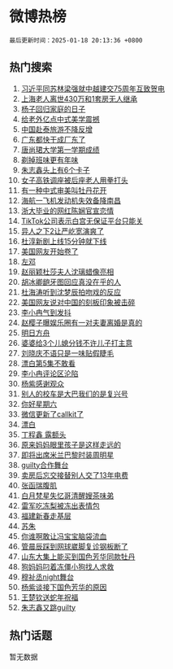 # 微博热榜

`最后更新时间：2025-01-18 20:13:36 +0800`

## 热门搜索

1. [习近平同苏林梁强就中越建交75周年互致贺电](https://m.weibo.cn/search?containerid=100103type%3D1%26t%3D10%26q%3D%23%E4%B9%A0%E8%BF%91%E5%B9%B3%E5%90%8C%E8%8B%8F%E6%9E%97%E6%A2%81%E5%BC%BA%E5%B0%B1%E4%B8%AD%E8%B6%8A%E5%BB%BA%E4%BA%A475%E5%91%A8%E5%B9%B4%E4%BA%92%E8%87%B4%E8%B4%BA%E7%94%B5%23&stream_entry_id=51&isnewpage=1&extparam=seat%3D1%26pos%3D0%26filter_type%3Drealtimehot%26stream_entry_id%3D51%26c_type%3D51%26q%3D%2523%25E4%25B9%25A0%25E8%25BF%2591%25E5%25B9%25B3%25E5%2590%258C%25E8%258B%258F%25E6%259E%2597%25E6%25A2%2581%25E5%25BC%25BA%25E5%25B0%25B1%25E4%25B8%25AD%25E8%25B6%258A%25E5%25BB%25BA%25E4%25BA%25A475%25E5%2591%25A8%25E5%25B9%25B4%25E4%25BA%2592%25E8%2587%25B4%25E8%25B4%25BA%25E7%2594%25B5%2523%26dgr%3D0%26cate%3D10103%26display_time%3D1737202415%26pre_seqid%3D173720241514501198177131)
1. [上海老人离世430万和1套房无人继承](https://m.weibo.cn/search?containerid=100103type%3D1%26t%3D10%26q%3D%23%E4%B8%8A%E6%B5%B7%E8%80%81%E4%BA%BA%E7%A6%BB%E4%B8%96430%E4%B8%87%E5%92%8C1%E5%A5%97%E6%88%BF%E6%97%A0%E4%BA%BA%E7%BB%A7%E6%89%BF%23&stream_entry_id=31&isnewpage=1&extparam=seat%3D1%26realpos%3D1%26c_type%3D31%26cate%3D5001%26lcate%3D5001%26flag%3D2%26pos%3D0%26stream_entry_id%3D31%26band_rank%3D1%26q%3D%2523%25E4%25B8%258A%25E6%25B5%25B7%25E8%2580%2581%25E4%25BA%25BA%25E7%25A6%25BB%25E4%25B8%2596430%25E4%25B8%2587%25E5%2592%258C1%25E5%25A5%2597%25E6%2588%25BF%25E6%2597%25A0%25E4%25BA%25BA%25E7%25BB%25A7%25E6%2589%25BF%2523%26dgr%3D0%26filter_type%3Drealtimehot%26display_time%3D1737202415%26pre_seqid%3D173720241514501198177131)
1. [杨子回归家庭的日子](https://m.weibo.cn/search?containerid=100103type%3D1%26t%3D10%26q%3D%E6%9D%A8%E5%AD%90%E5%9B%9E%E5%BD%92%E5%AE%B6%E5%BA%AD%E7%9A%84%E6%97%A5%E5%AD%90&stream_entry_id=31&isnewpage=1&extparam=seat%3D1%26realpos%3D2%26c_type%3D31%26cate%3D5001%26lcate%3D5001%26flag%3D1%26pos%3D1%26stream_entry_id%3D31%26band_rank%3D2%26q%3D%25E6%259D%25A8%25E5%25AD%2590%25E5%259B%259E%25E5%25BD%2592%25E5%25AE%25B6%25E5%25BA%25AD%25E7%259A%2584%25E6%2597%25A5%25E5%25AD%2590%26dgr%3D0%26filter_type%3Drealtimehot%26display_time%3D1737202415%26pre_seqid%3D173720241514501198177131)
1. [给老外亿点中式美学震撼](https://m.weibo.cn/search?containerid=100103type%3D1%26t%3D10%26q%3D%23%E7%BB%99%E8%80%81%E5%A4%96%E4%BA%BF%E7%82%B9%E4%B8%AD%E5%BC%8F%E7%BE%8E%E5%AD%A6%E9%9C%87%E6%92%BC%23&stream_entry_id=31&isnewpage=1&extparam=seat%3D1%26realpos%3D3%26c_type%3D31%26cate%3D5001%26lcate%3D5001%26flag%3D0%26pos%3D2%26stream_entry_id%3D31%26band_rank%3D3%26q%3D%2523%25E7%25BB%2599%25E8%2580%2581%25E5%25A4%2596%25E4%25BA%25BF%25E7%2582%25B9%25E4%25B8%25AD%25E5%25BC%258F%25E7%25BE%258E%25E5%25AD%25A6%25E9%259C%2587%25E6%2592%25BC%2523%26dgr%3D0%26filter_type%3Drealtimehot%26display_time%3D1737202415%26pre_seqid%3D173720241514501198177131)
1. [中国赴泰旅游不降反增](https://m.weibo.cn/search?containerid=100103type%3D1%26t%3D10%26q%3D%23%E4%B8%AD%E5%9B%BD%E8%B5%B4%E6%B3%B0%E6%97%85%E6%B8%B8%E4%B8%8D%E9%99%8D%E5%8F%8D%E5%A2%9E%23&stream_entry_id=31&isnewpage=1&extparam=seat%3D1%26realpos%3D4%26c_type%3D31%26cate%3D5001%26lcate%3D5001%26flag%3D0%26pos%3D3%26stream_entry_id%3D31%26band_rank%3D4%26q%3D%2523%25E4%25B8%25AD%25E5%259B%25BD%25E8%25B5%25B4%25E6%25B3%25B0%25E6%2597%2585%25E6%25B8%25B8%25E4%25B8%258D%25E9%2599%258D%25E5%258F%258D%25E5%25A2%259E%2523%26dgr%3D0%26filter_type%3Drealtimehot%26display_time%3D1737202415%26pre_seqid%3D173720241514501198177131)
1. [广东都快干成厂东了](https://m.weibo.cn/search?containerid=100103type%3D1%26t%3D10%26q%3D%23%E5%B9%BF%E4%B8%9C%E9%83%BD%E5%BF%AB%E5%B9%B2%E6%88%90%E5%8E%82%E4%B8%9C%E4%BA%86%23&stream_entry_id=31&isnewpage=1&extparam=seat%3D1%26realpos%3D5%26c_type%3D31%26cate%3D5001%26lcate%3D5001%26flag%3D0%26pos%3D4%26stream_entry_id%3D31%26band_rank%3D5%26q%3D%2523%25E5%25B9%25BF%25E4%25B8%259C%25E9%2583%25BD%25E5%25BF%25AB%25E5%25B9%25B2%25E6%2588%2590%25E5%258E%2582%25E4%25B8%259C%25E4%25BA%2586%2523%26dgr%3D0%26filter_type%3Drealtimehot%26display_time%3D1737202415%26pre_seqid%3D173720241514501198177131)
1. [唐尚珺大学第一学期成绩](https://m.weibo.cn/search?containerid=100103type%3D1%26t%3D10%26q%3D%23%E5%94%90%E5%B0%9A%E7%8F%BA%E5%A4%A7%E5%AD%A6%E7%AC%AC%E4%B8%80%E5%AD%A6%E6%9C%9F%E6%88%90%E7%BB%A9%23&stream_entry_id=31&isnewpage=1&extparam=seat%3D1%26realpos%3D6%26c_type%3D31%26cate%3D5001%26lcate%3D5001%26flag%3D1%26pos%3D5%26stream_entry_id%3D31%26band_rank%3D6%26q%3D%2523%25E5%2594%2590%25E5%25B0%259A%25E7%258F%25BA%25E5%25A4%25A7%25E5%25AD%25A6%25E7%25AC%25AC%25E4%25B8%2580%25E5%25AD%25A6%25E6%259C%259F%25E6%2588%2590%25E7%25BB%25A9%2523%26dgr%3D0%26filter_type%3Drealtimehot%26display_time%3D1737202415%26pre_seqid%3D173720241514501198177131)
1. [剃掉班味更有年味](https://m.weibo.cn/search?containerid=100103type%3D1%26t%3D10%26q%3D%23%E5%89%83%E6%8E%89%E7%8F%AD%E5%91%B3%E6%9B%B4%E6%9C%89%E5%B9%B4%E5%91%B3%23&stream_entry_id=31&isnewpage=1&extparam=seat%3D1%26adid%3D272777%26filter_type%3Drealtimehot%26topic_ad%3D1%26cate%3D5001%26lcate%3D5001%26is_ad_pos%3D1%26pos%3D6%26stream_entry_id%3D31%26band_rank%3D7%26q%3D%2523%25E5%2589%2583%25E6%258E%2589%25E7%258F%25AD%25E5%2591%25B3%25E6%259B%25B4%25E6%259C%2589%25E5%25B9%25B4%25E5%2591%25B3%2523%26dgr%3D0%26c_type%3D31%26display_time%3D1737202415%26pre_seqid%3D173720241514501198177131)
1. [朱志鑫头上有6个卡子](https://m.weibo.cn/search?containerid=100103type%3D1%26t%3D10%26q%3D%E6%9C%B1%E5%BF%97%E9%91%AB%E5%A4%B4%E4%B8%8A%E6%9C%896%E4%B8%AA%E5%8D%A1%E5%AD%90&stream_entry_id=31&isnewpage=1&extparam=seat%3D1%26realpos%3D7%26c_type%3D31%26cate%3D5001%26lcate%3D5001%26flag%3D1%26pos%3D7%26stream_entry_id%3D31%26band_rank%3D7%26q%3D%25E6%259C%25B1%25E5%25BF%2597%25E9%2591%25AB%25E5%25A4%25B4%25E4%25B8%258A%25E6%259C%25896%25E4%25B8%25AA%25E5%258D%25A1%25E5%25AD%2590%26dgr%3D0%26filter_type%3Drealtimehot%26display_time%3D1737202415%26pre_seqid%3D173720241514501198177131)
1. [女子高铁调座被后座老人用拳打头](https://m.weibo.cn/search?containerid=100103type%3D1%26t%3D10%26q%3D%23%E5%A5%B3%E5%AD%90%E9%AB%98%E9%93%81%E8%B0%83%E5%BA%A7%E8%A2%AB%E5%90%8E%E5%BA%A7%E8%80%81%E4%BA%BA%E7%94%A8%E6%8B%B3%E6%89%93%E5%A4%B4%23&stream_entry_id=31&isnewpage=1&extparam=seat%3D1%26realpos%3D8%26c_type%3D31%26cate%3D5001%26lcate%3D5001%26flag%3D0%26pos%3D8%26stream_entry_id%3D31%26band_rank%3D8%26q%3D%2523%25E5%25A5%25B3%25E5%25AD%2590%25E9%25AB%2598%25E9%2593%2581%25E8%25B0%2583%25E5%25BA%25A7%25E8%25A2%25AB%25E5%2590%258E%25E5%25BA%25A7%25E8%2580%2581%25E4%25BA%25BA%25E7%2594%25A8%25E6%258B%25B3%25E6%2589%2593%25E5%25A4%25B4%2523%26dgr%3D0%26filter_type%3Drealtimehot%26display_time%3D1737202415%26pre_seqid%3D173720241514501198177131)
1. [有一种中式审美叫牡丹花开](https://m.weibo.cn/search?containerid=100103type%3D1%26t%3D10%26q%3D%23%E6%9C%89%E4%B8%80%E7%A7%8D%E4%B8%AD%E5%BC%8F%E5%AE%A1%E7%BE%8E%E5%8F%AB%E7%89%A1%E4%B8%B9%E8%8A%B1%E5%BC%80%23&stream_entry_id=31&isnewpage=1&extparam=seat%3D1%26realpos%3D9%26c_type%3D31%26cate%3D5001%26lcate%3D5001%26flag%3D0%26pos%3D9%26stream_entry_id%3D31%26band_rank%3D9%26q%3D%2523%25E6%259C%2589%25E4%25B8%2580%25E7%25A7%258D%25E4%25B8%25AD%25E5%25BC%258F%25E5%25AE%25A1%25E7%25BE%258E%25E5%258F%25AB%25E7%2589%25A1%25E4%25B8%25B9%25E8%258A%25B1%25E5%25BC%2580%2523%26dgr%3D0%26filter_type%3Drealtimehot%26display_time%3D1737202415%26pre_seqid%3D173720241514501198177131)
1. [海航一飞机发动机失效备降南昌](https://m.weibo.cn/search?containerid=100103type%3D1%26t%3D10%26q%3D%23%E6%B5%B7%E8%88%AA%E4%B8%80%E9%A3%9E%E6%9C%BA%E5%8F%91%E5%8A%A8%E6%9C%BA%E5%A4%B1%E6%95%88%E5%A4%87%E9%99%8D%E5%8D%97%E6%98%8C%23&stream_entry_id=31&isnewpage=1&extparam=seat%3D1%26realpos%3D10%26c_type%3D31%26cate%3D5001%26lcate%3D5001%26flag%3D1%26pos%3D10%26stream_entry_id%3D31%26band_rank%3D10%26q%3D%2523%25E6%25B5%25B7%25E8%2588%25AA%25E4%25B8%2580%25E9%25A3%259E%25E6%259C%25BA%25E5%258F%2591%25E5%258A%25A8%25E6%259C%25BA%25E5%25A4%25B1%25E6%2595%2588%25E5%25A4%2587%25E9%2599%258D%25E5%258D%2597%25E6%2598%258C%2523%26dgr%3D0%26filter_type%3Drealtimehot%26display_time%3D1737202415%26pre_seqid%3D173720241514501198177131)
1. [浙大毕业的网红陈娴官宣恋情](https://m.weibo.cn/search?containerid=100103type%3D1%26t%3D10%26q%3D%23%E6%B5%99%E5%A4%A7%E6%AF%95%E4%B8%9A%E7%9A%84%E7%BD%91%E7%BA%A2%E9%99%88%E5%A8%B4%E5%AE%98%E5%AE%A3%E6%81%8B%E6%83%85%23&stream_entry_id=31&isnewpage=1&extparam=seat%3D1%26realpos%3D11%26c_type%3D31%26cate%3D5001%26lcate%3D5001%26flag%3D2%26pos%3D11%26stream_entry_id%3D31%26band_rank%3D11%26q%3D%2523%25E6%25B5%2599%25E5%25A4%25A7%25E6%25AF%2595%25E4%25B8%259A%25E7%259A%2584%25E7%25BD%2591%25E7%25BA%25A2%25E9%2599%2588%25E5%25A8%25B4%25E5%25AE%2598%25E5%25AE%25A3%25E6%2581%258B%25E6%2583%2585%2523%26dgr%3D0%26filter_type%3Drealtimehot%26display_time%3D1737202415%26pre_seqid%3D173720241514501198177131)
1. [TikTok公司表示白宫无保证平台只能关](https://m.weibo.cn/search?containerid=100103type%3D1%26t%3D10%26q%3D%23TikTok%E5%85%AC%E5%8F%B8%E8%A1%A8%E7%A4%BA%E7%99%BD%E5%AE%AB%E6%97%A0%E4%BF%9D%E8%AF%81%E5%B9%B3%E5%8F%B0%E5%8F%AA%E8%83%BD%E5%85%B3%23&stream_entry_id=31&isnewpage=1&extparam=seat%3D1%26realpos%3D12%26c_type%3D31%26cate%3D5001%26lcate%3D5001%26flag%3D0%26pos%3D12%26stream_entry_id%3D31%26band_rank%3D12%26q%3D%2523TikTok%25E5%2585%25AC%25E5%258F%25B8%25E8%25A1%25A8%25E7%25A4%25BA%25E7%2599%25BD%25E5%25AE%25AB%25E6%2597%25A0%25E4%25BF%259D%25E8%25AF%2581%25E5%25B9%25B3%25E5%258F%25B0%25E5%258F%25AA%25E8%2583%25BD%25E5%2585%25B3%2523%26dgr%3D0%26filter_type%3Drealtimehot%26display_time%3D1737202415%26pre_seqid%3D173720241514501198177131)
1. [异人之下2让严屹宽演爽了](https://m.weibo.cn/search?containerid=100103type%3D1%26t%3D10%26q%3D%E5%BC%82%E4%BA%BA%E4%B9%8B%E4%B8%8B2%E8%AE%A9%E4%B8%A5%E5%B1%B9%E5%AE%BD%E6%BC%94%E7%88%BD%E4%BA%86&stream_entry_id=31&isnewpage=1&extparam=seat%3D1%26realpos%3D13%26c_type%3D31%26cate%3D5001%26lcate%3D5001%26flag%3D1%26pos%3D13%26stream_entry_id%3D31%26band_rank%3D13%26q%3D%25E5%25BC%2582%25E4%25BA%25BA%25E4%25B9%258B%25E4%25B8%258B2%25E8%25AE%25A9%25E4%25B8%25A5%25E5%25B1%25B9%25E5%25AE%25BD%25E6%25BC%2594%25E7%2588%25BD%25E4%25BA%2586%26dgr%3D0%26filter_type%3Drealtimehot%26display_time%3D1737202415%26pre_seqid%3D173720241514501198177131)
1. [杜淳新剧上线15分钟就下线](https://m.weibo.cn/search?containerid=100103type%3D1%26t%3D10%26q%3D%E6%9D%9C%E6%B7%B3%E6%96%B0%E5%89%A7%E4%B8%8A%E7%BA%BF15%E5%88%86%E9%92%9F%E5%B0%B1%E4%B8%8B%E7%BA%BF&stream_entry_id=31&isnewpage=1&extparam=seat%3D1%26realpos%3D14%26c_type%3D31%26cate%3D5001%26lcate%3D5001%26flag%3D1%26pos%3D14%26stream_entry_id%3D31%26band_rank%3D14%26q%3D%25E6%259D%259C%25E6%25B7%25B3%25E6%2596%25B0%25E5%2589%25A7%25E4%25B8%258A%25E7%25BA%25BF15%25E5%2588%2586%25E9%2592%259F%25E5%25B0%25B1%25E4%25B8%258B%25E7%25BA%25BF%26dgr%3D0%26filter_type%3Drealtimehot%26display_time%3D1737202415%26pre_seqid%3D173720241514501198177131)
1. [美国网友开始卷了](https://m.weibo.cn/search?containerid=100103type%3D1%26t%3D10%26q%3D%23%E7%BE%8E%E5%9B%BD%E7%BD%91%E5%8F%8B%E5%BC%80%E5%A7%8B%E5%8D%B7%E4%BA%86%23&stream_entry_id=31&isnewpage=1&extparam=seat%3D1%26realpos%3D15%26c_type%3D31%26cate%3D5001%26lcate%3D5001%26flag%3D0%26pos%3D15%26stream_entry_id%3D31%26band_rank%3D15%26q%3D%2523%25E7%25BE%258E%25E5%259B%25BD%25E7%25BD%2591%25E5%258F%258B%25E5%25BC%2580%25E5%25A7%258B%25E5%258D%25B7%25E4%25BA%2586%2523%26dgr%3D0%26filter_type%3Drealtimehot%26display_time%3D1737202415%26pre_seqid%3D173720241514501198177131)
1. [左邓](https://m.weibo.cn/search?containerid=100103type%3D1%26t%3D10%26q%3D%E5%B7%A6%E9%82%93&stream_entry_id=31&isnewpage=1&extparam=seat%3D1%26realpos%3D16%26c_type%3D31%26cate%3D5001%26lcate%3D5001%26flag%3D2%26pos%3D16%26stream_entry_id%3D31%26band_rank%3D16%26q%3D%25E5%25B7%25A6%25E9%2582%2593%26dgr%3D0%26filter_type%3Drealtimehot%26display_time%3D1737202415%26pre_seqid%3D173720241514501198177131)
1. [赵丽颖杜莎夫人沈璃蜡像亮相](https://m.weibo.cn/search?containerid=100103type%3D1%26t%3D10%26q%3D%23%E8%B5%B5%E4%B8%BD%E9%A2%96%E6%9D%9C%E8%8E%8E%E5%A4%AB%E4%BA%BA%E6%B2%88%E7%92%83%E8%9C%A1%E5%83%8F%E4%BA%AE%E7%9B%B8%23&stream_entry_id=31&isnewpage=1&extparam=seat%3D1%26realpos%3D17%26c_type%3D31%26cate%3D5001%26lcate%3D5001%26flag%3D1%26pos%3D17%26stream_entry_id%3D31%26band_rank%3D17%26q%3D%2523%25E8%25B5%25B5%25E4%25B8%25BD%25E9%25A2%2596%25E6%259D%259C%25E8%258E%258E%25E5%25A4%25AB%25E4%25BA%25BA%25E6%25B2%2588%25E7%2592%2583%25E8%259C%25A1%25E5%2583%258F%25E4%25BA%25AE%25E7%259B%25B8%2523%26dgr%3D0%26filter_type%3Drealtimehot%26display_time%3D1737202415%26pre_seqid%3D173720241514501198177131)
1. [胡冰卿龅牙图回应真没在乎的人](https://m.weibo.cn/search?containerid=100103type%3D1%26t%3D10%26q%3D%E8%83%A1%E5%86%B0%E5%8D%BF%E9%BE%85%E7%89%99%E5%9B%BE%E5%9B%9E%E5%BA%94%E7%9C%9F%E6%B2%A1%E5%9C%A8%E4%B9%8E%E7%9A%84%E4%BA%BA&stream_entry_id=31&isnewpage=1&extparam=seat%3D1%26realpos%3D18%26c_type%3D31%26cate%3D5001%26lcate%3D5001%26flag%3D1%26pos%3D18%26stream_entry_id%3D31%26band_rank%3D18%26q%3D%25E8%2583%25A1%25E5%2586%25B0%25E5%258D%25BF%25E9%25BE%2585%25E7%2589%2599%25E5%259B%25BE%25E5%259B%259E%25E5%25BA%2594%25E7%259C%259F%25E6%25B2%25A1%25E5%259C%25A8%25E4%25B9%258E%25E7%259A%2584%25E4%25BA%25BA%26dgr%3D0%26filter_type%3Drealtimehot%26display_time%3D1737202415%26pre_seqid%3D173720241514501198177131)
1. [杜海涛听到沈梦辰拍吻戏的反应](https://m.weibo.cn/search?containerid=100103type%3D1%26t%3D10%26q%3D%E6%9D%9C%E6%B5%B7%E6%B6%9B%E5%90%AC%E5%88%B0%E6%B2%88%E6%A2%A6%E8%BE%B0%E6%8B%8D%E5%90%BB%E6%88%8F%E7%9A%84%E5%8F%8D%E5%BA%94&stream_entry_id=31&isnewpage=1&extparam=seat%3D1%26realpos%3D19%26c_type%3D31%26cate%3D5001%26lcate%3D5001%26flag%3D0%26pos%3D19%26stream_entry_id%3D31%26band_rank%3D19%26q%3D%25E6%259D%259C%25E6%25B5%25B7%25E6%25B6%259B%25E5%2590%25AC%25E5%2588%25B0%25E6%25B2%2588%25E6%25A2%25A6%25E8%25BE%25B0%25E6%258B%258D%25E5%2590%25BB%25E6%2588%258F%25E7%259A%2584%25E5%258F%258D%25E5%25BA%2594%26dgr%3D0%26filter_type%3Drealtimehot%26display_time%3D1737202415%26pre_seqid%3D173720241514501198177131)
1. [美国网友说对中国的刻板印象被击碎](https://m.weibo.cn/search?containerid=100103type%3D1%26t%3D10%26q%3D%23%E7%BE%8E%E5%9B%BD%E7%BD%91%E5%8F%8B%E8%AF%B4%E5%AF%B9%E4%B8%AD%E5%9B%BD%E7%9A%84%E5%88%BB%E6%9D%BF%E5%8D%B0%E8%B1%A1%E8%A2%AB%E5%87%BB%E7%A2%8E%23&stream_entry_id=31&isnewpage=1&extparam=seat%3D1%26realpos%3D20%26c_type%3D31%26cate%3D5001%26lcate%3D5001%26flag%3D0%26pos%3D20%26stream_entry_id%3D31%26band_rank%3D20%26q%3D%2523%25E7%25BE%258E%25E5%259B%25BD%25E7%25BD%2591%25E5%258F%258B%25E8%25AF%25B4%25E5%25AF%25B9%25E4%25B8%25AD%25E5%259B%25BD%25E7%259A%2584%25E5%2588%25BB%25E6%259D%25BF%25E5%258D%25B0%25E8%25B1%25A1%25E8%25A2%25AB%25E5%2587%25BB%25E7%25A2%258E%2523%26dgr%3D0%26filter_type%3Drealtimehot%26display_time%3D1737202415%26pre_seqid%3D173720241514501198177131)
1. [李小冉气到发抖](https://m.weibo.cn/search?containerid=100103type%3D1%26t%3D10%26q%3D%23%E6%9D%8E%E5%B0%8F%E5%86%89%E6%B0%94%E5%88%B0%E5%8F%91%E6%8A%96%23&stream_entry_id=31&isnewpage=1&extparam=seat%3D1%26realpos%3D21%26c_type%3D31%26cate%3D5001%26lcate%3D5001%26flag%3D2%26pos%3D21%26stream_entry_id%3D31%26band_rank%3D21%26q%3D%2523%25E6%259D%258E%25E5%25B0%258F%25E5%2586%2589%25E6%25B0%2594%25E5%2588%25B0%25E5%258F%2591%25E6%258A%2596%2523%26dgr%3D0%26filter_type%3Drealtimehot%26display_time%3D1737202415%26pre_seqid%3D173720241514501198177131)
1. [赵樱子曝娱乐圈有一对夫妻离婚是真的](https://m.weibo.cn/search?containerid=100103type%3D1%26t%3D10%26q%3D%23%E8%B5%B5%E6%A8%B1%E5%AD%90%E6%9B%9D%E5%A8%B1%E4%B9%90%E5%9C%88%E6%9C%89%E4%B8%80%E5%AF%B9%E5%A4%AB%E5%A6%BB%E7%A6%BB%E5%A9%9A%E6%98%AF%E7%9C%9F%E7%9A%84%23&stream_entry_id=31&isnewpage=1&extparam=seat%3D1%26realpos%3D22%26c_type%3D31%26cate%3D5001%26lcate%3D5001%26flag%3D2%26pos%3D22%26stream_entry_id%3D31%26band_rank%3D22%26q%3D%2523%25E8%25B5%25B5%25E6%25A8%25B1%25E5%25AD%2590%25E6%259B%259D%25E5%25A8%25B1%25E4%25B9%2590%25E5%259C%2588%25E6%259C%2589%25E4%25B8%2580%25E5%25AF%25B9%25E5%25A4%25AB%25E5%25A6%25BB%25E7%25A6%25BB%25E5%25A9%259A%25E6%2598%25AF%25E7%259C%259F%25E7%259A%2584%2523%26dgr%3D0%26filter_type%3Drealtimehot%26display_time%3D1737202415%26pre_seqid%3D173720241514501198177131)
1. [明日方舟](https://m.weibo.cn/search?containerid=100103type%3D1%26t%3D10%26q%3D%E6%98%8E%E6%97%A5%E6%96%B9%E8%88%9F&stream_entry_id=31&isnewpage=1&extparam=seat%3D1%26realpos%3D23%26c_type%3D31%26cate%3D5001%26lcate%3D5001%26flag%3D1%26pos%3D23%26stream_entry_id%3D31%26band_rank%3D23%26q%3D%25E6%2598%258E%25E6%2597%25A5%25E6%2596%25B9%25E8%2588%259F%26dgr%3D0%26filter_type%3Drealtimehot%26display_time%3D1737202415%26pre_seqid%3D173720241514501198177131)
1. [婆婆给3个儿媳分钱不许儿子打主意](https://m.weibo.cn/search?containerid=100103type%3D1%26t%3D10%26q%3D%23%E5%A9%86%E5%A9%86%E7%BB%993%E4%B8%AA%E5%84%BF%E5%AA%B3%E5%88%86%E9%92%B1%E4%B8%8D%E8%AE%B8%E5%84%BF%E5%AD%90%E6%89%93%E4%B8%BB%E6%84%8F%23&stream_entry_id=31&isnewpage=1&extparam=seat%3D1%26realpos%3D24%26c_type%3D31%26cate%3D5001%26lcate%3D5001%26flag%3D0%26pos%3D24%26stream_entry_id%3D31%26band_rank%3D24%26q%3D%2523%25E5%25A9%2586%25E5%25A9%2586%25E7%25BB%25993%25E4%25B8%25AA%25E5%2584%25BF%25E5%25AA%25B3%25E5%2588%2586%25E9%2592%25B1%25E4%25B8%258D%25E8%25AE%25B8%25E5%2584%25BF%25E5%25AD%2590%25E6%2589%2593%25E4%25B8%25BB%25E6%2584%258F%2523%26dgr%3D0%26filter_type%3Drealtimehot%26display_time%3D1737202415%26pre_seqid%3D173720241514501198177131)
1. [刘晓庆不语只是一味贴假睫毛](https://m.weibo.cn/search?containerid=100103type%3D1%26t%3D10%26q%3D%23%E5%88%98%E6%99%93%E5%BA%86%E4%B8%8D%E8%AF%AD%E5%8F%AA%E6%98%AF%E4%B8%80%E5%91%B3%E8%B4%B4%E5%81%87%E7%9D%AB%E6%AF%9B%23&stream_entry_id=31&isnewpage=1&extparam=seat%3D1%26realpos%3D25%26c_type%3D31%26cate%3D5001%26lcate%3D5001%26flag%3D0%26pos%3D25%26stream_entry_id%3D31%26band_rank%3D25%26q%3D%2523%25E5%2588%2598%25E6%2599%2593%25E5%25BA%2586%25E4%25B8%258D%25E8%25AF%25AD%25E5%258F%25AA%25E6%2598%25AF%25E4%25B8%2580%25E5%2591%25B3%25E8%25B4%25B4%25E5%2581%2587%25E7%259D%25AB%25E6%25AF%259B%2523%26dgr%3D0%26filter_type%3Drealtimehot%26display_time%3D1737202415%26pre_seqid%3D173720241514501198177131)
1. [漂白第5集不敢看](https://m.weibo.cn/search?containerid=100103type%3D1%26t%3D10%26q%3D%E6%BC%82%E7%99%BD%E7%AC%AC5%E9%9B%86%E4%B8%8D%E6%95%A2%E7%9C%8B&stream_entry_id=31&isnewpage=1&extparam=seat%3D1%26realpos%3D26%26c_type%3D31%26cate%3D5001%26lcate%3D5001%26flag%3D1%26pos%3D26%26stream_entry_id%3D31%26band_rank%3D26%26q%3D%25E6%25BC%2582%25E7%2599%25BD%25E7%25AC%25AC5%25E9%259B%2586%25E4%25B8%258D%25E6%2595%25A2%25E7%259C%258B%26dgr%3D0%26filter_type%3Drealtimehot%26display_time%3D1737202415%26pre_seqid%3D173720241514501198177131)
1. [李小冉评论区沦陷](https://m.weibo.cn/search?containerid=100103type%3D1%26t%3D10%26q%3D%23%E6%9D%8E%E5%B0%8F%E5%86%89%E8%AF%84%E8%AE%BA%E5%8C%BA%E6%B2%A6%E9%99%B7%23&stream_entry_id=31&isnewpage=1&extparam=seat%3D1%26realpos%3D27%26c_type%3D31%26cate%3D5001%26lcate%3D5001%26flag%3D0%26pos%3D27%26stream_entry_id%3D31%26band_rank%3D27%26q%3D%2523%25E6%259D%258E%25E5%25B0%258F%25E5%2586%2589%25E8%25AF%2584%25E8%25AE%25BA%25E5%258C%25BA%25E6%25B2%25A6%25E9%2599%25B7%2523%26dgr%3D0%26filter_type%3Drealtimehot%26display_time%3D1737202415%26pre_seqid%3D173720241514501198177131)
1. [杨紫感谢观众](https://m.weibo.cn/search?containerid=100103type%3D1%26t%3D10%26q%3D%23%E6%9D%A8%E7%B4%AB%E6%84%9F%E8%B0%A2%E8%A7%82%E4%BC%97%23&stream_entry_id=31&isnewpage=1&extparam=seat%3D1%26realpos%3D28%26c_type%3D31%26cate%3D5001%26lcate%3D5001%26flag%3D1%26pos%3D28%26stream_entry_id%3D31%26band_rank%3D28%26q%3D%2523%25E6%259D%25A8%25E7%25B4%25AB%25E6%2584%259F%25E8%25B0%25A2%25E8%25A7%2582%25E4%25BC%2597%2523%26dgr%3D0%26filter_type%3Drealtimehot%26display_time%3D1737202415%26pre_seqid%3D173720241514501198177131)
1. [别人的校车是大巴我们的是复兴号](https://m.weibo.cn/search?containerid=100103type%3D1%26t%3D10%26q%3D%23%E5%88%AB%E4%BA%BA%E7%9A%84%E6%A0%A1%E8%BD%A6%E6%98%AF%E5%A4%A7%E5%B7%B4%E6%88%91%E4%BB%AC%E7%9A%84%E6%98%AF%E5%A4%8D%E5%85%B4%E5%8F%B7%23&stream_entry_id=31&isnewpage=1&extparam=seat%3D1%26realpos%3D29%26c_type%3D31%26cate%3D5001%26lcate%3D5001%26flag%3D1%26pos%3D29%26stream_entry_id%3D31%26band_rank%3D29%26q%3D%2523%25E5%2588%25AB%25E4%25BA%25BA%25E7%259A%2584%25E6%25A0%25A1%25E8%25BD%25A6%25E6%2598%25AF%25E5%25A4%25A7%25E5%25B7%25B4%25E6%2588%2591%25E4%25BB%25AC%25E7%259A%2584%25E6%2598%25AF%25E5%25A4%258D%25E5%2585%25B4%25E5%258F%25B7%2523%26dgr%3D0%26filter_type%3Drealtimehot%26display_time%3D1737202415%26pre_seqid%3D173720241514501198177131)
1. [你好星期六](https://m.weibo.cn/search?containerid=100103type%3D1%26t%3D10%26q%3D%E4%BD%A0%E5%A5%BD%E6%98%9F%E6%9C%9F%E5%85%AD&stream_entry_id=31&isnewpage=1&extparam=seat%3D1%26realpos%3D30%26c_type%3D31%26cate%3D5001%26lcate%3D5001%26flag%3D1%26pos%3D30%26stream_entry_id%3D31%26band_rank%3D30%26q%3D%25E4%25BD%25A0%25E5%25A5%25BD%25E6%2598%259F%25E6%259C%259F%25E5%2585%25AD%26dgr%3D0%26filter_type%3Drealtimehot%26display_time%3D1737202415%26pre_seqid%3D173720241514501198177131)
1. [微信更新了callkit了](https://m.weibo.cn/search?containerid=100103type%3D1%26t%3D10%26q%3D%23%E5%BE%AE%E4%BF%A1%E6%9B%B4%E6%96%B0%E4%BA%86callkit%E4%BA%86%23&stream_entry_id=31&isnewpage=1&extparam=seat%3D1%26realpos%3D31%26c_type%3D31%26cate%3D5001%26lcate%3D5001%26flag%3D0%26pos%3D31%26stream_entry_id%3D31%26band_rank%3D31%26q%3D%2523%25E5%25BE%25AE%25E4%25BF%25A1%25E6%259B%25B4%25E6%2596%25B0%25E4%25BA%2586callkit%25E4%25BA%2586%2523%26dgr%3D0%26filter_type%3Drealtimehot%26display_time%3D1737202415%26pre_seqid%3D173720241514501198177131)
1. [漂白](https://m.weibo.cn/search?containerid=100103type%3D1%26t%3D10%26q%3D%E6%BC%82%E7%99%BD&stream_entry_id=31&isnewpage=1&extparam=seat%3D1%26realpos%3D32%26c_type%3D31%26cate%3D5001%26lcate%3D5001%26flag%3D0%26pos%3D32%26stream_entry_id%3D31%26band_rank%3D32%26q%3D%25E6%25BC%2582%25E7%2599%25BD%26dgr%3D0%26filter_type%3Drealtimehot%26display_time%3D1737202415%26pre_seqid%3D173720241514501198177131)
1. [丁程鑫 露额头](https://m.weibo.cn/search?containerid=100103type%3D1%26t%3D10%26q%3D%E4%B8%81%E7%A8%8B%E9%91%AB+%E9%9C%B2%E9%A2%9D%E5%A4%B4&stream_entry_id=31&isnewpage=1&extparam=seat%3D1%26realpos%3D33%26c_type%3D31%26cate%3D5001%26lcate%3D5001%26flag%3D1%26pos%3D33%26stream_entry_id%3D31%26band_rank%3D33%26q%3D%25E4%25B8%2581%25E7%25A8%258B%25E9%2591%25AB%2520%25E9%259C%25B2%25E9%25A2%259D%25E5%25A4%25B4%26dgr%3D0%26filter_type%3Drealtimehot%26display_time%3D1737202415%26pre_seqid%3D173720241514501198177131)
1. [原来妈妈眼里孩子是这样走远的](https://m.weibo.cn/search?containerid=100103type%3D1%26t%3D10%26q%3D%23%E5%8E%9F%E6%9D%A5%E5%A6%88%E5%A6%88%E7%9C%BC%E9%87%8C%E5%AD%A9%E5%AD%90%E6%98%AF%E8%BF%99%E6%A0%B7%E8%B5%B0%E8%BF%9C%E7%9A%84%23&stream_entry_id=31&isnewpage=1&extparam=seat%3D1%26realpos%3D34%26c_type%3D31%26cate%3D5001%26lcate%3D5001%26flag%3D1%26pos%3D34%26stream_entry_id%3D31%26band_rank%3D34%26q%3D%2523%25E5%258E%259F%25E6%259D%25A5%25E5%25A6%2588%25E5%25A6%2588%25E7%259C%25BC%25E9%2587%258C%25E5%25AD%25A9%25E5%25AD%2590%25E6%2598%25AF%25E8%25BF%2599%25E6%25A0%25B7%25E8%25B5%25B0%25E8%25BF%259C%25E7%259A%2584%2523%26dgr%3D0%26filter_type%3Drealtimehot%26display_time%3D1737202415%26pre_seqid%3D173720241514501198177131)
1. [即将出席米兰巴黎时装周明星](https://m.weibo.cn/search?containerid=100103type%3D1%26t%3D10%26q%3D%E5%8D%B3%E5%B0%86%E5%87%BA%E5%B8%AD%E7%B1%B3%E5%85%B0%E5%B7%B4%E9%BB%8E%E6%97%B6%E8%A3%85%E5%91%A8%E6%98%8E%E6%98%9F&stream_entry_id=31&isnewpage=1&extparam=seat%3D1%26realpos%3D35%26c_type%3D31%26cate%3D5001%26lcate%3D5001%26flag%3D1%26pos%3D35%26stream_entry_id%3D31%26band_rank%3D35%26q%3D%25E5%258D%25B3%25E5%25B0%2586%25E5%2587%25BA%25E5%25B8%25AD%25E7%25B1%25B3%25E5%2585%25B0%25E5%25B7%25B4%25E9%25BB%258E%25E6%2597%25B6%25E8%25A3%2585%25E5%2591%25A8%25E6%2598%258E%25E6%2598%259F%26dgr%3D0%26filter_type%3Drealtimehot%26display_time%3D1737202415%26pre_seqid%3D173720241514501198177131)
1. [guilty合作舞台](https://m.weibo.cn/search?containerid=100103type%3D1%26t%3D10%26q%3D%23guilty%E5%90%88%E4%BD%9C%E8%88%9E%E5%8F%B0%23&stream_entry_id=31&isnewpage=1&extparam=seat%3D1%26realpos%3D36%26c_type%3D31%26cate%3D5001%26lcate%3D5001%26flag%3D1%26pos%3D36%26stream_entry_id%3D31%26band_rank%3D36%26q%3D%2523guilty%25E5%2590%2588%25E4%25BD%259C%25E8%2588%259E%25E5%258F%25B0%2523%26dgr%3D0%26filter_type%3Drealtimehot%26display_time%3D1737202415%26pre_seqid%3D173720241514501198177131)
1. [卖房后忘交接替别人交了13年电费](https://m.weibo.cn/search?containerid=100103type%3D1%26t%3D10%26q%3D%23%E5%8D%96%E6%88%BF%E5%90%8E%E5%BF%98%E4%BA%A4%E6%8E%A5%E6%9B%BF%E5%88%AB%E4%BA%BA%E4%BA%A4%E4%BA%8613%E5%B9%B4%E7%94%B5%E8%B4%B9%23&stream_entry_id=31&isnewpage=1&extparam=seat%3D1%26realpos%3D37%26c_type%3D31%26cate%3D5001%26lcate%3D5001%26flag%3D0%26pos%3D37%26stream_entry_id%3D31%26band_rank%3D37%26q%3D%2523%25E5%258D%2596%25E6%2588%25BF%25E5%2590%258E%25E5%25BF%2598%25E4%25BA%25A4%25E6%258E%25A5%25E6%259B%25BF%25E5%2588%25AB%25E4%25BA%25BA%25E4%25BA%25A4%25E4%25BA%258613%25E5%25B9%25B4%25E7%2594%25B5%25E8%25B4%25B9%2523%26dgr%3D0%26filter_type%3Drealtimehot%26display_time%3D1737202415%26pre_seqid%3D173720241514501198177131)
1. [张函瑞腹肌](https://m.weibo.cn/search?containerid=100103type%3D1%26t%3D10%26q%3D%23%E5%BC%A0%E5%87%BD%E7%91%9E%E8%85%B9%E8%82%8C%23&stream_entry_id=31&isnewpage=1&extparam=seat%3D1%26realpos%3D38%26c_type%3D31%26cate%3D5001%26lcate%3D5001%26flag%3D1%26pos%3D38%26stream_entry_id%3D31%26band_rank%3D38%26q%3D%2523%25E5%25BC%25A0%25E5%2587%25BD%25E7%2591%259E%25E8%2585%25B9%25E8%2582%258C%2523%26dgr%3D0%26filter_type%3Drealtimehot%26display_time%3D1737202415%26pre_seqid%3D173720241514501198177131)
1. [白月梵星失忆哥清醒嫂茶味弟](https://m.weibo.cn/search?containerid=100103type%3D1%26t%3D10%26q%3D%E7%99%BD%E6%9C%88%E6%A2%B5%E6%98%9F%E5%A4%B1%E5%BF%86%E5%93%A5%E6%B8%85%E9%86%92%E5%AB%82%E8%8C%B6%E5%91%B3%E5%BC%9F&stream_entry_id=31&isnewpage=1&extparam=seat%3D1%26realpos%3D39%26c_type%3D31%26cate%3D5001%26lcate%3D5001%26flag%3D1%26pos%3D39%26stream_entry_id%3D31%26band_rank%3D39%26q%3D%25E7%2599%25BD%25E6%259C%2588%25E6%25A2%25B5%25E6%2598%259F%25E5%25A4%25B1%25E5%25BF%2586%25E5%2593%25A5%25E6%25B8%2585%25E9%2586%2592%25E5%25AB%2582%25E8%258C%25B6%25E5%2591%25B3%25E5%25BC%259F%26dgr%3D0%26filter_type%3Drealtimehot%26display_time%3D1737202415%26pre_seqid%3D173720241514501198177131)
1. [雷军吃冻梨被冻出表情包](https://m.weibo.cn/search?containerid=100103type%3D1%26t%3D10%26q%3D%23%E9%9B%B7%E5%86%9B%E5%90%83%E5%86%BB%E6%A2%A8%E8%A2%AB%E5%86%BB%E5%87%BA%E8%A1%A8%E6%83%85%E5%8C%85%23&stream_entry_id=31&isnewpage=1&extparam=seat%3D1%26realpos%3D40%26c_type%3D31%26cate%3D5001%26lcate%3D5001%26flag%3D0%26pos%3D40%26stream_entry_id%3D31%26band_rank%3D40%26q%3D%2523%25E9%259B%25B7%25E5%2586%259B%25E5%2590%2583%25E5%2586%25BB%25E6%25A2%25A8%25E8%25A2%25AB%25E5%2586%25BB%25E5%2587%25BA%25E8%25A1%25A8%25E6%2583%2585%25E5%258C%2585%2523%26dgr%3D0%26filter_type%3Drealtimehot%26display_time%3D1737202415%26pre_seqid%3D173720241514501198177131)
1. [福建新春走基层](https://m.weibo.cn/search?containerid=100103type%3D1%26t%3D10%26q%3D%23%E7%A6%8F%E5%BB%BA%E6%96%B0%E6%98%A5%E8%B5%B0%E5%9F%BA%E5%B1%82%23&stream_entry_id=31&isnewpage=1&extparam=seat%3D1%26realpos%3D41%26c_type%3D31%26cate%3D5001%26lcate%3D5001%26flag%3D1%26pos%3D41%26stream_entry_id%3D31%26band_rank%3D41%26q%3D%2523%25E7%25A6%258F%25E5%25BB%25BA%25E6%2596%25B0%25E6%2598%25A5%25E8%25B5%25B0%25E5%259F%25BA%25E5%25B1%2582%2523%26dgr%3D0%26filter_type%3Drealtimehot%26display_time%3D1737202415%26pre_seqid%3D173720241514501198177131)
1. [苏朱](https://m.weibo.cn/search?containerid=100103type%3D1%26t%3D10%26q%3D%E8%8B%8F%E6%9C%B1&stream_entry_id=31&isnewpage=1&extparam=seat%3D1%26realpos%3D42%26c_type%3D31%26cate%3D5001%26lcate%3D5001%26flag%3D1%26pos%3D42%26stream_entry_id%3D31%26band_rank%3D42%26q%3D%25E8%258B%258F%25E6%259C%25B1%26dgr%3D0%26filter_type%3Drealtimehot%26display_time%3D1737202415%26pre_seqid%3D173720241514501198177131)
1. [你谁啊敢让冯宝宝脑袋流血](https://m.weibo.cn/search?containerid=100103type%3D1%26t%3D10%26q%3D%E4%BD%A0%E8%B0%81%E5%95%8A%E6%95%A2%E8%AE%A9%E5%86%AF%E5%AE%9D%E5%AE%9D%E8%84%91%E8%A2%8B%E6%B5%81%E8%A1%80&stream_entry_id=31&isnewpage=1&extparam=seat%3D1%26realpos%3D43%26c_type%3D31%26cate%3D5001%26lcate%3D5001%26flag%3D1%26pos%3D43%26stream_entry_id%3D31%26band_rank%3D43%26q%3D%25E4%25BD%25A0%25E8%25B0%2581%25E5%2595%258A%25E6%2595%25A2%25E8%25AE%25A9%25E5%2586%25AF%25E5%25AE%259D%25E5%25AE%259D%25E8%2584%2591%25E8%25A2%258B%25E6%25B5%2581%25E8%25A1%2580%26dgr%3D0%26filter_type%3Drealtimehot%26display_time%3D1737202415%26pre_seqid%3D173720241514501198177131)
1. [管晨辰踩到网球崴脚复诊钢板断了](https://m.weibo.cn/search?containerid=100103type%3D1%26t%3D10%26q%3D%23%E7%AE%A1%E6%99%A8%E8%BE%B0%E8%B8%A9%E5%88%B0%E7%BD%91%E7%90%83%E5%B4%B4%E8%84%9A%E5%A4%8D%E8%AF%8A%E9%92%A2%E6%9D%BF%E6%96%AD%E4%BA%86%23&stream_entry_id=31&isnewpage=1&extparam=seat%3D1%26realpos%3D44%26c_type%3D31%26cate%3D5001%26lcate%3D5001%26flag%3D1%26pos%3D44%26stream_entry_id%3D31%26band_rank%3D44%26q%3D%2523%25E7%25AE%25A1%25E6%2599%25A8%25E8%25BE%25B0%25E8%25B8%25A9%25E5%2588%25B0%25E7%25BD%2591%25E7%2590%2583%25E5%25B4%25B4%25E8%2584%259A%25E5%25A4%258D%25E8%25AF%258A%25E9%2592%25A2%25E6%259D%25BF%25E6%2596%25AD%25E4%25BA%2586%2523%26dgr%3D0%26filter_type%3Drealtimehot%26display_time%3D1737202415%26pre_seqid%3D173720241514501198177131)
1. [山东大集上能买到国色芳华同款牡丹](https://m.weibo.cn/search?containerid=100103type%3D1%26t%3D10%26q%3D%23%E5%B1%B1%E4%B8%9C%E5%A4%A7%E9%9B%86%E4%B8%8A%E8%83%BD%E4%B9%B0%E5%88%B0%E5%9B%BD%E8%89%B2%E8%8A%B3%E5%8D%8E%E5%90%8C%E6%AC%BE%E7%89%A1%E4%B8%B9%23&stream_entry_id=31&isnewpage=1&extparam=seat%3D1%26realpos%3D45%26c_type%3D31%26cate%3D5001%26lcate%3D5001%26flag%3D1%26pos%3D45%26stream_entry_id%3D31%26band_rank%3D45%26q%3D%2523%25E5%25B1%25B1%25E4%25B8%259C%25E5%25A4%25A7%25E9%259B%2586%25E4%25B8%258A%25E8%2583%25BD%25E4%25B9%25B0%25E5%2588%25B0%25E5%259B%25BD%25E8%2589%25B2%25E8%258A%25B3%25E5%258D%258E%25E5%2590%258C%25E6%25AC%25BE%25E7%2589%25A1%25E4%25B8%25B9%2523%26dgr%3D0%26filter_type%3Drealtimehot%26display_time%3D1737202415%26pre_seqid%3D173720241514501198177131)
1. [狗妈妈叼着冻僵小狗找人求救](https://m.weibo.cn/search?containerid=100103type%3D1%26t%3D10%26q%3D%23%E7%8B%97%E5%A6%88%E5%A6%88%E5%8F%BC%E7%9D%80%E5%86%BB%E5%83%B5%E5%B0%8F%E7%8B%97%E6%89%BE%E4%BA%BA%E6%B1%82%E6%95%91%23&stream_entry_id=31&isnewpage=1&extparam=seat%3D1%26realpos%3D46%26c_type%3D31%26cate%3D5001%26lcate%3D5001%26flag%3D1%26pos%3D46%26stream_entry_id%3D31%26band_rank%3D46%26q%3D%2523%25E7%258B%2597%25E5%25A6%2588%25E5%25A6%2588%25E5%258F%25BC%25E7%259D%2580%25E5%2586%25BB%25E5%2583%25B5%25E5%25B0%258F%25E7%258B%2597%25E6%2589%25BE%25E4%25BA%25BA%25E6%25B1%2582%25E6%2595%2591%2523%26dgr%3D0%26filter_type%3Drealtimehot%26display_time%3D1737202415%26pre_seqid%3D173720241514501198177131)
1. [穆祉丞night舞台](https://m.weibo.cn/search?containerid=100103type%3D1%26t%3D10%26q%3D%23%E7%A9%86%E7%A5%89%E4%B8%9Enight%E8%88%9E%E5%8F%B0%23&stream_entry_id=31&isnewpage=1&extparam=seat%3D1%26realpos%3D47%26c_type%3D31%26cate%3D5001%26lcate%3D5001%26flag%3D1%26pos%3D47%26stream_entry_id%3D31%26band_rank%3D47%26q%3D%2523%25E7%25A9%2586%25E7%25A5%2589%25E4%25B8%259Enight%25E8%2588%259E%25E5%258F%25B0%2523%26dgr%3D0%26filter_type%3Drealtimehot%26display_time%3D1737202415%26pre_seqid%3D173720241514501198177131)
1. [杨紫谈接下国色芳华的原因](https://m.weibo.cn/search?containerid=100103type%3D1%26t%3D10%26q%3D%23%E6%9D%A8%E7%B4%AB%E8%B0%88%E6%8E%A5%E4%B8%8B%E5%9B%BD%E8%89%B2%E8%8A%B3%E5%8D%8E%E7%9A%84%E5%8E%9F%E5%9B%A0%23&stream_entry_id=31&isnewpage=1&extparam=seat%3D1%26realpos%3D48%26c_type%3D31%26cate%3D5001%26lcate%3D5001%26flag%3D0%26pos%3D48%26stream_entry_id%3D31%26band_rank%3D48%26q%3D%2523%25E6%259D%25A8%25E7%25B4%25AB%25E8%25B0%2588%25E6%258E%25A5%25E4%25B8%258B%25E5%259B%25BD%25E8%2589%25B2%25E8%258A%25B3%25E5%258D%258E%25E7%259A%2584%25E5%258E%259F%25E5%259B%25A0%2523%26dgr%3D0%26filter_type%3Drealtimehot%26display_time%3D1737202415%26pre_seqid%3D173720241514501198177131)
1. [王楚钦送蛇年祝福](https://m.weibo.cn/search?containerid=100103type%3D1%26t%3D10%26q%3D%E7%8E%8B%E6%A5%9A%E9%92%A6%E9%80%81%E8%9B%87%E5%B9%B4%E7%A5%9D%E7%A6%8F&stream_entry_id=31&isnewpage=1&extparam=seat%3D1%26realpos%3D49%26c_type%3D31%26cate%3D5001%26lcate%3D5001%26flag%3D1%26pos%3D49%26stream_entry_id%3D31%26band_rank%3D49%26q%3D%25E7%258E%258B%25E6%25A5%259A%25E9%2592%25A6%25E9%2580%2581%25E8%259B%2587%25E5%25B9%25B4%25E7%25A5%259D%25E7%25A6%258F%26dgr%3D0%26filter_type%3Drealtimehot%26display_time%3D1737202415%26pre_seqid%3D173720241514501198177131)
1. [朱志鑫又跳guilty](https://m.weibo.cn/search?containerid=100103type%3D1%26t%3D10%26q%3D%E6%9C%B1%E5%BF%97%E9%91%AB%E5%8F%88%E8%B7%B3guilty&stream_entry_id=31&isnewpage=1&extparam=seat%3D1%26realpos%3D50%26c_type%3D31%26cate%3D5001%26lcate%3D5001%26flag%3D1%26pos%3D50%26stream_entry_id%3D31%26band_rank%3D50%26q%3D%25E6%259C%25B1%25E5%25BF%2597%25E9%2591%25AB%25E5%258F%2588%25E8%25B7%25B3guilty%26dgr%3D0%26filter_type%3Drealtimehot%26display_time%3D1737202415%26pre_seqid%3D173720241514501198177131)

## 热门话题

暂无数据
